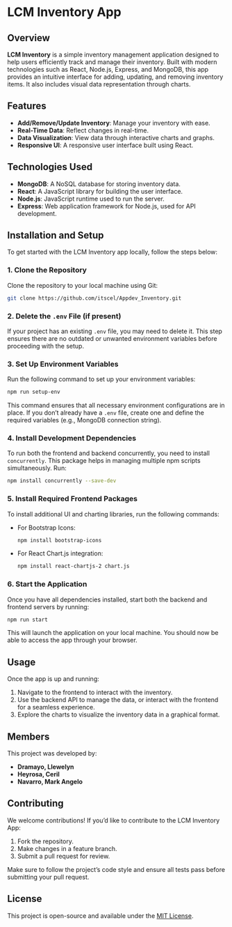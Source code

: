 
# LCM Inventory App

## Overview

**LCM Inventory** is a simple inventory management application designed to help users efficiently track and manage their inventory. Built with modern technologies such as React, Node.js, Express, and MongoDB, this app provides an intuitive interface for adding, updating, and removing inventory items. It also includes visual data representation through charts.

## Features
- **Add/Remove/Update Inventory**: Manage your inventory with ease.
- **Real-Time Data**: Reflect changes in real-time.
- **Data Visualization**: View data through interactive charts and graphs.
- **Responsive UI**: A responsive user interface built using React.

## Technologies Used
- **MongoDB**: A NoSQL database for storing inventory data.
- **React**: A JavaScript library for building the user interface.
- **Node.js**: JavaScript runtime used to run the server.
- **Express**: Web application framework for Node.js, used for API development.

## Installation and Setup

To get started with the LCM Inventory app locally, follow the steps below:

### 1. Clone the Repository

Clone the repository to your local machine using Git:
```bash
git clone https://github.com/itscel/Appdev_Inventory.git
```

### 2. Delete the `.env` File (if present)

If your project has an existing `.env` file, you may need to delete it. This step ensures there are no outdated or unwanted environment variables before proceeding with the setup.

### 3. Set Up Environment Variables

Run the following command to set up your environment variables:
```bash
npm run setup-env
```

This command ensures that all necessary environment configurations are in place. If you don’t already have a `.env` file, create one and define the required variables (e.g., MongoDB connection string).

### 4. Install Development Dependencies

To run both the frontend and backend concurrently, you need to install `concurrently`. This package helps in managing multiple npm scripts simultaneously. Run:
```bash
npm install concurrently --save-dev
```

### 5. Install Required Frontend Packages

To install additional UI and charting libraries, run the following commands:

- For Bootstrap Icons:
  ```bash
  npm install bootstrap-icons
  ```

- For React Chart.js integration:
  ```bash
  npm install react-chartjs-2 chart.js
  ```

### 6. Start the Application

Once you have all dependencies installed, start both the backend and frontend servers by running:
```bash
npm run start
```
This will launch the application on your local machine. You should now be able to access the app through your browser.

## Usage

Once the app is up and running:
1. Navigate to the frontend to interact with the inventory.
2. Use the backend API to manage the data, or interact with the frontend for a seamless experience.
3. Explore the charts to visualize the inventory data in a graphical format.

## Members

This project was developed by:
- **Dramayo, Llewelyn**
- **Heyrosa, Ceril**
- **Navarro, Mark Angelo**

## Contributing

We welcome contributions! If you’d like to contribute to the LCM Inventory App:
1. Fork the repository.
2. Make changes in a feature branch.
3. Submit a pull request for review.

Make sure to follow the project’s code style and ensure all tests pass before submitting your pull request.

## License

This project is open-source and available under the [MIT License](LICENSE).
